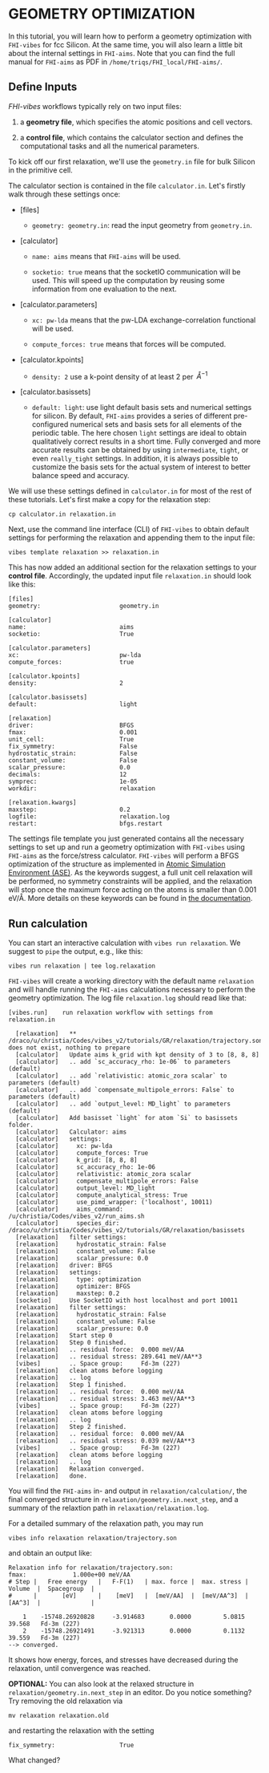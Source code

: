 # GEOMETRY OPTIMIZATION

In this tutorial, you will learn how to perform a geometry optimization with `FHI-vibes` for fcc Silicon.
At the same time, you will also learn a little bit about the internal settings in `FHI-aims`. Note that you can find the full manual for `FHI-aims` as PDF in `/home/triqs/FHI_local/FHI-aims/`.

## Define Inputs

*FHI-vibes* workflows typically rely on two input files: 

1) a **geometry file**, which specifies the atomic positions and cell vectors.

2) a **control file**, which contains the calculator section and defines the computational tasks and all the numerical parameters.

To kick off our first relaxation, we'll use the `geometry.in` file for bulk Silicon in the primitive cell. 

The calculator section is contained in the file `calculator.in`. Let's firstly walk through these settings once:

- [files]

   - `geometry: geometry.in`: read the input geometry from `geometry.in`.

- [calculator]

   - `name: aims` means that `FHI-aims` will be used.

   - `socketio: true` means that the socketIO communication will be used. This will speed up the computation by reusing some information from one evaluation to the next.

- [calculator.parameters]

   - `xc: pw-lda` means that the pw-LDA exchange-correlation functional will be used. 

   - `compute_forces: true` means that forces will be computed.

- [calculator.kpoints]

   - `density: 2` use a k-point density of at least 2 per $\,Å^{-1}\,$ 

- [calculator.basissets]

   - `default: light`: use light default basis sets and numerical settings for silicon. By default, `FHI-aims` provides a series of different pre-configured numerical sets and basis sets for all elements of the periodic table. The here chosen `light` settings are ideal to obtain qualitatively correct results in a short time. Fully converged and more accurate results can be obtained by using `intermediate`, `tight`, or even `really_tight` settings. In addition, it is always possible to customize the basis sets for the actual system of interest to better balance speed and accuracy.

We will use these settings defined in `calculator.in` for most of the rest of these tutorials. Let's first make a copy for the relaxation step: 

`cp calculator.in relaxation.in`

Next, use the command line interface (CLI) of `FHI-vibes` to obtain default settings for performing the relaxation and appending them to the input file:

`vibes template relaxation >> relaxation.in`

This has now added an additional section for the relaxation settings to your **control file**.
Accordingly, the updated input file `relaxation.in` should look like this:

```text
[files]
geometry:                      geometry.in

[calculator]
name:                          aims
socketio:                      True

[calculator.parameters]
xc:                            pw-lda
compute_forces:                true

[calculator.kpoints]
density:                       2

[calculator.basissets]
default:                       light

[relaxation]
driver:                        BFGS
fmax:                          0.001
unit_cell:                     True
fix_symmetry:                  False
hydrostatic_strain:            False
constant_volume:               False
scalar_pressure:               0.0
decimals:                      12
symprec:                       1e-05
workdir:                       relaxation

[relaxation.kwargs]
maxstep:                       0.2
logfile:                       relaxation.log
restart:                       bfgs.restart
```

The settings file template you just generated contains all the necessary settings to set up and run a geometry optimization with `FHI-vibes` using `FHI-aims` as the force/stress calculator. `FHI-vibes` will perform a BFGS optimization of the structure as implemented in [Atomic Simulation Environment (ASE)](https://wiki.fysik.dtu.dk/ase/index.html). As the keywords suggest, a full unit cell relaxation will be performed, no symmetry constraints will be applied, and the relaxation will stop once the maximum force acting on the atoms is smaller than 0.001 eV/Å. 
More details on these keywords can be found in [the documentation](https://wiki.fysik.dtu.dk/ase/ase/optimize.html#bfgs).

## Run calculation

You can start an interactive calculation with `vibes run relaxation`. We suggest to `pipe` the output, e.g., like this:

`vibes run relaxation | tee log.relaxation`

`FHI-vibes` will create a working directory with the default name `relaxation` and will handle running the `FHI-aims` calculations necessary to perform the geometry optimization. The log file `relaxation.log` should read like that: 

```text
[vibes.run]    run relaxation workflow with settings from relaxation.in

  [relaxation]   ** /draco/u/christia/Codes/vibes_v2/tutorials/GR/relaxation/trajectory.son does not exist, nothing to prepare
  [calculator]   Update aims k_grid with kpt density of 3 to [8, 8, 8]
  [calculator]   .. add `sc_accuracy_rho: 1e-06` to parameters (default)
  [calculator]   .. add `relativistic: atomic_zora scalar` to parameters (default)
  [calculator]   .. add `compensate_multipole_errors: False` to parameters (default)
  [calculator]   .. add `output_level: MD_light` to parameters (default)
  [calculator]   Add basisset `light` for atom `Si` to basissets folder.
  [calculator]   Calculator: aims
  [calculator]   settings:
  [calculator]     xc: pw-lda
  [calculator]     compute_forces: True
  [calculator]     k_grid: [8, 8, 8]
  [calculator]     sc_accuracy_rho: 1e-06
  [calculator]     relativistic: atomic_zora scalar
  [calculator]     compensate_multipole_errors: False
  [calculator]     output_level: MD_light
  [calculator]     compute_analytical_stress: True
  [calculator]     use_pimd_wrapper: ('localhost', 10011)
  [calculator]     aims_command: /u/christia/Codes/vibes_v2/run_aims.sh
  [calculator]     species_dir: /draco/u/christia/Codes/vibes_v2/tutorials/GR/relaxation/basissets
  [relaxation]   filter settings:
  [relaxation]     hydrostatic_strain: False
  [relaxation]     constant_volume: False
  [relaxation]     scalar_pressure: 0.0
  [relaxation]   driver: BFGS
  [relaxation]   settings:
  [relaxation]     type: optimization
  [relaxation]     optimizer: BFGS
  [relaxation]     maxstep: 0.2
  [socketio]     Use SocketIO with host localhost and port 10011
  [relaxation]   filter settings:
  [relaxation]     hydrostatic_strain: False
  [relaxation]     constant_volume: False
  [relaxation]     scalar_pressure: 0.0
  [relaxation]   Start step 0
  [relaxation]   Step 0 finished.
  [relaxation]   .. residual force:  0.000 meV/AA
  [relaxation]   .. residual stress: 289.641 meV/AA**3
  [vibes]        .. Space group:     Fd-3m (227)
  [relaxation]   clean atoms before logging
  [relaxation]   .. log
  [relaxation]   Step 1 finished.
  [relaxation]   .. residual force:  0.000 meV/AA
  [relaxation]   .. residual stress: 3.463 meV/AA**3
  [vibes]        .. Space group:     Fd-3m (227)
  [relaxation]   clean atoms before logging
  [relaxation]   .. log
  [relaxation]   Step 2 finished.
  [relaxation]   .. residual force:  0.000 meV/AA
  [relaxation]   .. residual stress: 0.039 meV/AA**3
  [vibes]        .. Space group:     Fd-3m (227)
  [relaxation]   clean atoms before logging
  [relaxation]   .. log
  [relaxation]   Relaxation converged.
  [relaxation]   done.

```

You will find the `FHI-aims` in- and output in `relaxation/calculation/`, the final converged structure in `relaxation/geometry.in.next_step`, and a summary of the relaxtion path in `relaxation/relaxation.log`.

For a detailed summary of the relaxation path, you may run

`vibes info relaxation relaxation/trajectory.son`

and obtain an output like:

```text
Relaxation info for relaxation/trajectory.son:
fmax:             1.000e+00 meV/AA
# Step |   Free energy   |   F-F(1)   | max. force |  max. stress |  Volume  |  Spacegroup  |
#      |       [eV]      |    [meV]   |  [meV/AA]  |  [meV/AA^3]  |  [AA^3]  |              |

    1    -15748.26920828     -3.914683       0.0000         5.0815     39.568   Fd-3m (227)
    2    -15748.26921491     -3.921313       0.0000         0.1132     39.559   Fd-3m (227)
--> converged.
```

It shows how energy, forces, and stresses have decreased during the relaxation, until convergence was reached.

**OPTIONAL:** You can also look at the relaxed structure in `relaxation/geometry.in.next_step` in an editor. Do you notice something? Try removing the old relaxation via

`mv relaxation relaxation.old`

and restarting the relaxation with the setting

`fix_symmetry:                  True`

What changed?